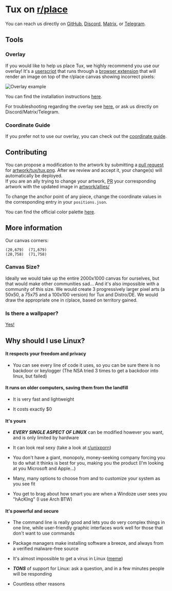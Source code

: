 # Tux on [r/place](https://www.reddit.com/r/place/?cx=36&cy=736&px=12)

You can reach us directly on [GitHub](https://github.com/r-PlaceTux/place_tux/issues/new/choose), [Discord](https://discord.gg/cYB7GjWNp8), [Matrix](https://matrix.to/#/#placetux:matrix.org), or [Telegram](https://t.me/+ykZ9LXrdFJZkNzRh).

## Tools

### Overlay

If you would like to help us place Tux, we highly recommend you use our overlay! It's a [userscript](https://wikipedia.org/wiki/Userscript) that runs through a [browser extension](https://en.wikipedia.org/wiki/Browser_extension) that will render an image on top of the r/place canvas showing incorrect pixels:

![Overlay example](https://raw.githubusercontent.com/r-PlaceTux/place_tux/main/overlay/example.png)

You can find the installation instructions [here](https://github.com/r-PlaceTux/place_tux/tree/main/overlay#installation).

For troubleshooting regarding the overlay see [here](https://github.com/r-PlaceTux/place_tux/tree/main/overlay#troublshooting), or ask us directly on Discord/Matrix/Telegram.

### Coordinate Guide

If you prefer not to use our overlay, you can check out the [coordinate guide](https://github.com/r-PlaceTux/place_tux/tree/main/overlay#coordinate-guide).

## Contributing

You can propose a modification to the artwork by submitting a [pull request](https://github.com/r-PlaceTux/place_tux/compare) for [artwork/tux/tux.png](https://github.com/r-PlaceTux/place_tux/blob/main/artwork/tux/tux.png). After we review and accept it, your change(s) will automatically be deployed.\
If you are an ally trying to change your artwork, [PR](https://github.com/r-PlaceTux/place_tux/compare) your corresponding artwork with the updated image in [artwork/allies/](https://github.com/r-PlaceTux/place_tux/tree/main/artwork/allies)

To change the anchor point of any piece, change the coordinate values in the corresponding entry in your `positions.json`.

You can find the official color palette [here](https://github.com/r-PlaceTux/place_tux/tree/main/overlay#color-palette).

## More information

Our canvas corners:

```
(20,679)  (71,679)
(20,758)  (71,758)
```
### Canvas Size?

Ideally we would take up the entire 2000x1000 canvas for ourselves, but that would make other communities sad... And it's also impossible with a community of this size. We would create 3 progressively larger pixel arts (a 50x50, a 75x75 and a 100x100 version) for Tux and Distro/DE. We would draw the appropriate one in r/place, based on territory gained.

### Is there a wallpaper?

[Yes!](https://r-placetux.github.io/place_tux/tux_wallpaper.png)

## Why should I use Linux?

#### It respects your freedom and privacy

- You can see every line of code it uses, so you can be sure there is no backdoor or keylogger (The NSA tried 3 times to get a backdoor into linux, but failed)

#### It runs on older computers, saving them from the landfill

- It is very fast and lightweight

- It costs exactly $0

#### It's yours

- **_EVERY SINGLE ASPECT OF LINUX_** can be modified however you want, and is only limited by hardware

- It can look real sexy (take a look at [r/unixporn](https://reddit.com/r/unixporn/))

- You don't have a giant, monopoly, money-seeking company forcing you to do what it thinks is best for you, making you the product (I'm looking at you Microsoft and Apple...)

- Many, many options to choose from and to customize your system as you see fit

- You get to brag about how smart you are when a Windoze user sees you "hAcKIng" (I use Arch BTW)

#### It's powerful and secure

- The command line is really good and lets you do very complex things in one line, while user-friendly graphic interfaces work well for those that don't want to use commands

- Package managers make installing software a breeze, and always from a verified malware-free source

- It's almost impossible to get a virus in Linux ([meme](https://twitter.com/pr0grammerhum0r/status/1252341297479741442))

- **_TONS_** of support for Linux: ask a question, and in a few minutes people will be responding

- Countless other reasons
